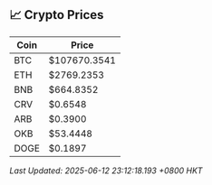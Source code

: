 ## 📈 Crypto Prices

| Coin | Price |
| ---- | ----- |
| BTC | $107670.3541 |
| ETH | $2769.2353 |
| BNB | $664.8352 |
| CRV | $0.6548 |
| ARB | $0.3900 |
| OKB | $53.4448 |
| DOGE | $0.1897 |

_Last Updated: 2025-06-12 23:12:18.193 +0800 HKT_